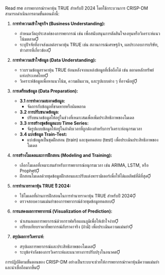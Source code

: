 Read me 
การพยากรณ์ราคาหุ้น TRUE สำหรับปี 2024 โดยใช้กระบวนการ CRISP-DM สามารถดำเนินการตามขั้นตอนดังนี้:

1. **การทำความเข้าใจธุรกิจ (Business Understanding):**
   - กำหนดวัตถุประสงค์ของการพยากรณ์ เช่น เพื่อสนับสนุนการตัดสินใจลงทุนหรือวิเคราะห์แนวโน้มตลาด
   - ระบุปัจจัยที่อาจส่งผลต่อราคาหุ้น TRUE เช่น สถานการณ์เศรษฐกิจ, ผลประกอบการบริษัท, ข่าวสารที่เกี่ยวข้อง

2. **การทำความเข้าใจข้อมูล (Data Understanding):**
   - รวบรวมข้อมูลราคาหุ้น TRUE ย้อนหลังจากแหล่งข้อมูลที่เชื่อถือได้ เช่น ตลาดหลักทรัพย์แห่งประเทศไทย
   - วิเคราะห์ข้อมูลเพื่อหาแนวโน้ม, ความผันผวน, และรูปแบบต่าง ๆ ที่อาจมีอยู่

3. **การเตรียมข้อมูล (Data Preparation):**
   - **3.1 การทำความสะอาดข้อมูล:**
     - จัดการกับข้อมูลที่ขาดหายหรือผิดพลาด
   - **3.2 การปรับขนาดข้อมูล:**
     - ปรับขนาดข้อมูลให้อยู่ในช่วงที่เหมาะสมเพื่อเพิ่มประสิทธิภาพของโมเดล
   - **3.3 การสร้างชุดข้อมูลแบบ Time Series:**
     - จัดรูปแบบข้อมูลให้อยู่ในลำดับเวลาที่ถูกต้องสำหรับการวิเคราะห์อนุกรมเวลา
   - **3.4 แบ่งข้อมูล Train-Test:**
     - แบ่งข้อมูลเป็นชุดฝึกสอน (train) และชุดทดสอบ (test) เพื่อประเมินประสิทธิภาพของโมเดล

4. **การสร้างโมเดลและการฝึกสอน (Modeling and Training):**
   - เลือกโมเดลที่เหมาะสมสำหรับการพยากรณ์อนุกรมเวลา เช่น ARIMA, LSTM, หรือ Prophet
   - ฝึกสอนโมเดลด้วยชุดข้อมูลฝึกสอนและปรับแต่งพารามิเตอร์เพื่อให้ได้ผลลัพธ์ที่ดีที่สุด

5. **การทำนายราคาหุ้น TRUE ปี 2024:**
   - ใช้โมเดลที่ผ่านการฝึกสอนในการทำนายราคาหุ้น TRUE สำหรับปี 2024
   - ตรวจสอบความแม่นยำของการพยากรณ์ด้วยชุดข้อมูลทดสอบ

6. **การแสดงผลการพยากรณ์ (Visualization of Prediction):**
   - นำเสนอผลการพยากรณ์ด้วยกราฟหรือแผนภูมิเพื่อให้เข้าใจง่าย
   - เปรียบเทียบราคาที่พยากรณ์กับราคาจริง (ถ้ามี) เพื่อประเมินความแม่นยำ

7. **สรุปผลการวิเคราะห์:**
   - สรุปผลการพยากรณ์และประสิทธิภาพของโมเดล
   - ระบุข้อจำกัดของการวิเคราะห์และแนวทางการปรับปรุงในอนาคต

การปฏิบัติตามขั้นตอนของ CRISP-DM อย่างเป็นระบบจะช่วยให้การพยากรณ์ราคาหุ้นมีความแม่นยำและน่าเชื่อถือมากขึ้น 
